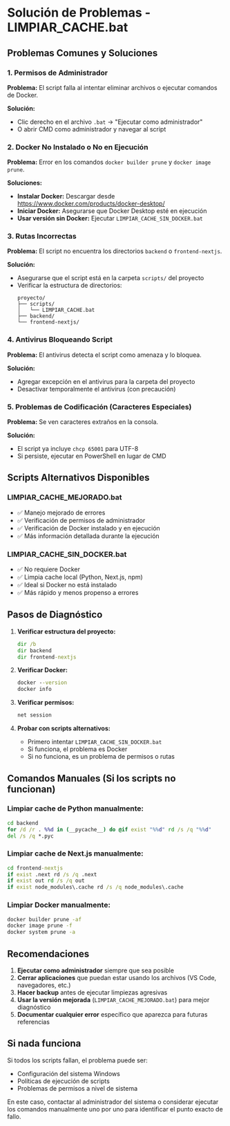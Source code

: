 # Solución de Problemas - LIMPIAR_CACHE.bat

## Problemas Comunes y Soluciones

### 1. Permisos de Administrador
**Problema:** El script falla al intentar eliminar archivos o ejecutar comandos de Docker.

**Solución:**
- Clic derecho en el archivo `.bat` → "Ejecutar como administrador"
- O abrir CMD como administrador y navegar al script

### 2. Docker No Instalado o No en Ejecución
**Problema:** Error en los comandos `docker builder prune` y `docker image prune`.

**Soluciones:**
- **Instalar Docker:** Descargar desde https://www.docker.com/products/docker-desktop/
- **Iniciar Docker:** Asegurarse que Docker Desktop esté en ejecución
- **Usar versión sin Docker:** Ejecutar `LIMPIAR_CACHE_SIN_DOCKER.bat`

### 3. Rutas Incorrectas
**Problema:** El script no encuentra los directorios `backend` o `frontend-nextjs`.

**Solución:**
- Asegurarse que el script está en la carpeta `scripts/` del proyecto
- Verificar la estructura de directorios:
  ```
  proyecto/
  ├── scripts/
  │   └── LIMPIAR_CACHE.bat
  ├── backend/
  └── frontend-nextjs/
  ```

### 4. Antivirus Bloqueando Script
**Problema:** El antivirus detecta el script como amenaza y lo bloquea.

**Solución:**
- Agregar excepción en el antivirus para la carpeta del proyecto
- Desactivar temporalmente el antivirus (con precaución)

### 5. Problemas de Codificación (Caracteres Especiales)
**Problema:** Se ven caracteres extraños en la consola.

**Solución:**
- El script ya incluye `chcp 65001` para UTF-8
- Si persiste, ejecutar en PowerShell en lugar de CMD

## Scripts Alternativos Disponibles

### LIMPIAR_CACHE_MEJORADO.bat
- ✅ Manejo mejorado de errores
- ✅ Verificación de permisos de administrador
- ✅ Verificación de Docker instalado y en ejecución
- ✅ Más información detallada durante la ejecución

### LIMPIAR_CACHE_SIN_DOCKER.bat
- ✅ No requiere Docker
- ✅ Limpia cache local (Python, Next.js, npm)
- ✅ Ideal si Docker no está instalado
- ✅ Más rápido y menos propenso a errores

## Pasos de Diagnóstico

1. **Verificar estructura del proyecto:**
   ```cmd
   dir /b
   dir backend
   dir frontend-nextjs
   ```

2. **Verificar Docker:**
   ```cmd
   docker --version
   docker info
   ```

3. **Verificar permisos:**
   ```cmd
   net session
   ```

4. **Probar con scripts alternativos:**
   - Primero intentar `LIMPIAR_CACHE_SIN_DOCKER.bat`
   - Si funciona, el problema es Docker
   - Si no funciona, es un problema de permisos o rutas

## Comandos Manuales (Si los scripts no funcionan)

### Limpiar cache de Python manualmente:
```cmd
cd backend
for /d /r . %%d in (__pycache__) do @if exist "%%d" rd /s /q "%%d"
del /s /q *.pyc
```

### Limpiar cache de Next.js manualmente:
```cmd
cd frontend-nextjs
if exist .next rd /s /q .next
if exist out rd /s /q out
if exist node_modules\.cache rd /s /q node_modules\.cache
```

### Limpiar Docker manualmente:
```cmd
docker builder prune -af
docker image prune -f
docker system prune -a
```

## Recomendaciones

1. **Ejecutar como administrador** siempre que sea posible
2. **Cerrar aplicaciones** que puedan estar usando los archivos (VS Code, navegadores, etc.)
3. **Hacer backup** antes de ejecutar limpiezas agresivas
4. **Usar la versión mejorada** (`LIMPIAR_CACHE_MEJORADO.bat`) para mejor diagnóstico
5. **Documentar cualquier error** específico que aparezca para futuras referencias

## Si nada funciona

Si todos los scripts fallan, el problema puede ser:
- Configuración del sistema Windows
- Políticas de ejecución de scripts
- Problemas de permisos a nivel de sistema

En este caso, contactar al administrador del sistema o considerar ejecutar los comandos manualmente uno por uno para identificar el punto exacto de fallo.